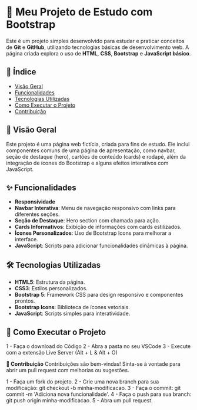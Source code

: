 # 🌌 Meu Projeto de Estudo com Bootstrap

Este é um projeto simples desenvolvido para estudar e praticar conceitos de **Git** e **GitHub**, utilizando tecnologias básicas de desenvolvimento web. A página criada explora o uso de **HTML**, **CSS**, **Bootstrap** e **JavaScript básico**.

## 📑 Índice

- [Visão Geral](#-visão-geral)
- [Funcionalidades](#-funcionalidades)
- [Tecnologias Utilizadas](#-tecnologias-utilizadas)
- [Como Executar o Projeto](#-como-executar-o-projeto)
- [Contribuição](#-contribuição)

## 🌟 Visão Geral

Este projeto é uma página web fictícia, criada para fins de estudo. Ele inclui componentes comuns de uma página de apresentação, como navbar, seção de destaque (hero), cartões de conteúdo (cards) e rodapé, além da integração de ícones do Bootstrap e alguns efeitos interativos com JavaScript.

## ✨ Funcionalidades

- **Responsividade**
- **Navbar Interativa**: Menu de navegação responsivo com links para diferentes seções.
- **Seção de Destaque**: Hero section com chamada para ação.
- **Cards Informativos**: Exibição de informações com cards estilizados.
- **Ícones Personalizados**: Uso de Bootstrap Icons para melhorar a interface.
- **JavaScript**: Scripts para adicionar funcionalidades dinâmicas à página.

## 🛠 Tecnologias Utilizadas

- **HTML5**: Estrutura da página.
- **CSS3**: Estilos personalizados.
- **Bootstrap 5**: Framework CSS para design responsivo e componentes prontos.
- **Bootstrap Icons**: Biblioteca de ícones vetoriais.
- **JavaScript**: Scripts simples para interatividade.

## 🚀 Como Executar o Projeto
1 - Faça o download do Código
2 - Abra a pasta no seu VSCode
3 - Execute com a extensão Live Server (Alt + L & Alt + O)

**🤝 Contribuição**
Contribuições são bem-vindas! Sinta-se à vontade para abrir um pull request com melhorias ou sugestões.

1 - Faça um fork do projeto.
2 - Crie uma nova branch para sua modificação: git checkout -b minha-modificacao.
3 - Faça o commit: git commit -m 'Adiciona nova funcionalidade'.
4 - Faça o push para sua branch: git push origin minha-modificacao.
5 - Abra um pull request.
